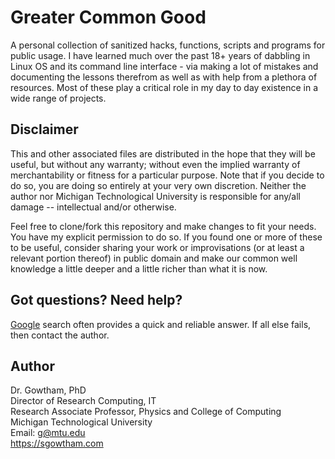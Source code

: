 Greater Common Good
================

A personal collection of sanitized hacks, functions, scripts and programs for
public usage. I have learned much over the past 18+ years of dabbling in Linux
OS and its command line interface - via making a lot of mistakes and
documenting the lessons therefrom as well as with help from a plethora of
resources. Most of these play a critical role in my day to day existence in a 
wide range of projects.


Disclaimer
-------------------

This and other associated files are distributed in the hope that they will be
useful, but without any warranty; without even the implied warranty of
merchantability or fitness for a particular purpose. Note that if you decide to
do so, you are doing so entirely at your very own discretion. Neither the
author nor Michigan Technological University is responsible for any/all damage
-- intellectual and/or otherwise.

Feel free to clone/fork this repository and make changes to fit your needs.
You have my explicit permission to do so. If you found one or more of these to
be useful, consider sharing your work or improvisations (or at least a relevant
portion thereof) in public domain and make our common well knowledge a little
deeper and a little richer than what it is now.

Got questions? Need help?
-------------------

[Google](http://google.com/) search often provides a quick and reliable answer.
If all else fails, then contact the author.


Author
-------------------

Dr. Gowtham, PhD          
Director of Research Computing, IT             
Research Associate Professor, Physics and College of Computing                
Michigan Technological University                 
Email: g@mtu.edu             
https://sgowtham.com
